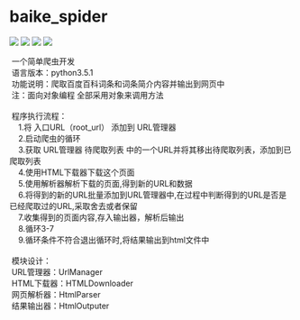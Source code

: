 # baike_spider 
![](https://img.shields.io/badge/language-python3.5-orange.svg)
[![](https://travis-ci.org/jerryhanjj/baike_spider.svg?branch=master)](https://travis-ci.org/jerryhanjj/baike_spider)
![](https://img.shields.io/badge/platform-win-green.svg)
![](https://img.shields.io/badge/release-v1.0.0-519dd9.svg)
<div>&nbsp;一个简单爬虫开发</div><div>&nbsp;语言版本：python3.5.1</div><div>&nbsp;功能说明：爬取百度百科词条和词条简介内容并输出到网页中</div><div>&nbsp;注：面向对象编程 全部采用对象来调用方法</div><div>&nbsp;</div><div>&nbsp;程序执行流程：</div><div>&nbsp; &nbsp; 1.将 入口URL（root_url） 添加到 URL管理器</div><div>&nbsp; &nbsp; 2.启动爬虫的循环</div><div>&nbsp; &nbsp; 3.获取 URL管理器 待爬取列表 中的一个URL并将其移出待爬取列表，添加到已爬取列表</div><div>&nbsp; &nbsp; 4.使用HTML下载器下载这个页面</div><div>&nbsp; &nbsp; 5.使用解析器解析下载的页面,得到新的URL和数据</div><div>&nbsp; &nbsp; 6.将得到的新的URL批量添加到URL管理器中,在过程中判断得到的URL是否是已经爬取过的URL,采取舍去或者保留</div><div>&nbsp; &nbsp; 7.收集得到的页面内容,存入输出器，解析后输出</div><div>&nbsp; &nbsp; 8.循环3-7</div><div>&nbsp; &nbsp; 9.循环条件不符合退出循环时,将结果输出到html文件中</div><div><br></div><div>&nbsp;模块设计：</div><div>&nbsp;URL管理器：UrlManager</div><div>&nbsp;HTML下载器：HTMLDownloader</div><div>&nbsp;网页解析器：HtmlParser</div><div>&nbsp;结果输出器：HtmlOutputer</div>

